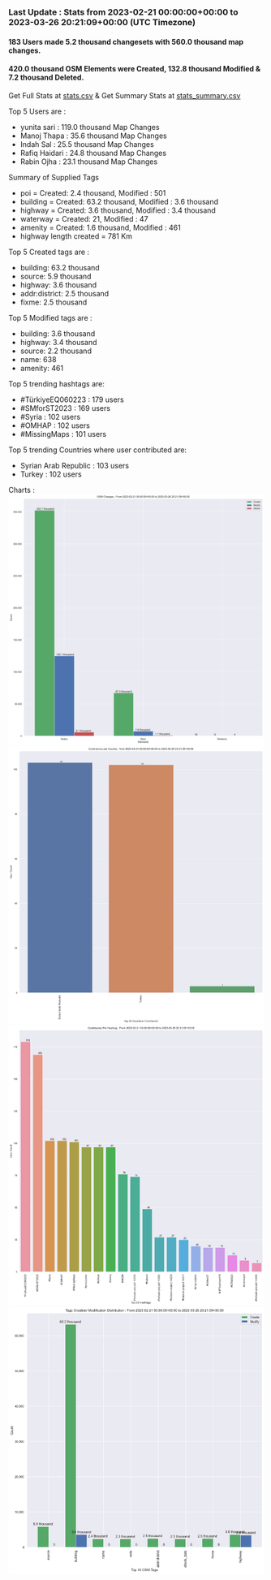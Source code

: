 ### Last Update : Stats from 2023-02-21 00:00:00+00:00 to 2023-03-26 20:21:09+00:00 (UTC Timezone)

#### 183 Users made 5.2 thousand changesets with 560.0 thousand map changes.
#### 420.0 thousand OSM Elements were Created, 132.8 thousand Modified & 7.2 thousand Deleted.
Get Full Stats at [stats.csv](/stats.csv)
 & Get Summary Stats at [stats_summary.csv](/stats_summary.csv)

Top 5 Users are : 
- yunita sari : 119.0 thousand Map Changes
- Manoj Thapa : 35.6 thousand Map Changes
- Indah Sal : 25.5 thousand Map Changes
- Rafiq Haidari : 24.8 thousand Map Changes
- Rabin Ojha : 23.1 thousand Map Changes

Summary of Supplied Tags
- poi = Created: 2.4 thousand, Modified : 501
- building = Created: 63.2 thousand, Modified : 3.6 thousand
- highway = Created: 3.6 thousand, Modified : 3.4 thousand
- waterway = Created: 21, Modified : 47
- amenity = Created: 1.6 thousand, Modified : 461
- highway length created = 781 Km


Top 5 Created tags are :
- building: 63.2 thousand
- source: 5.9 thousand
- highway: 3.6 thousand
- addr:district: 2.5 thousand
- fixme: 2.5 thousand


Top 5 Modified tags are :
- building: 3.6 thousand
- highway: 3.4 thousand
- source: 2.2 thousand
- name: 638
- amenity: 461


Top 5 trending hashtags are:
- #TürkiyeEQ060223 : 179 users
- #SMforST2023 : 169 users
- #Syria : 102 users
- #OMHAP : 102 users
- #MissingMaps : 101 users


Top 5 trending Countries where user contributed are:
- Syrian Arab Republic : 103 users
- Turkey : 102 users


 Charts : 
![Alt text](./stats_osm_changes.png) 
![Alt text](./stats_users_per_country.png) 
![Alt text](./stats_users_per_hashtag.png) 
![Alt text](./stats_tags.png) 
